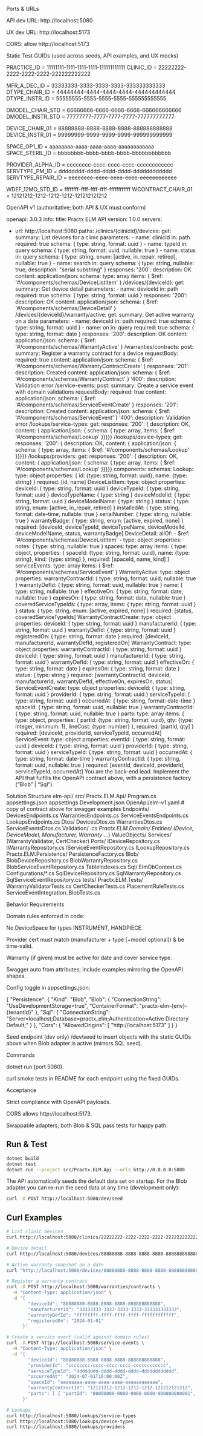 Ports & URLs

API dev URL: http://localhost:5080

UX dev URL: http://localhost:5173

CORS: allow http://localhost:5173

Static Test GUIDs (used across seeds, API examples, and UX mocks)

PRACTICE_ID = 11111111-1111-1111-1111-111111111111
CLINIC_ID   = 22222222-2222-2222-2222-222222222222

MFR_A_DEC_ID       = 33333333-3333-3333-3333-333333333333
DTYPE_CHAIR_ID     = 44444444-4444-4444-4444-444444444444
DTYPE_INSTR_ID     = 55555555-5555-5555-5555-555555555555

DMODEL_CHAIR_STD   = 66666666-6666-6666-6666-666666666666
DMODEL_INSTR_STD   = 77777777-7777-7777-7777-777777777777

DEVICE_CHAIR_01    = 88888888-8888-8888-8888-888888888888
DEVICE_INSTR_01    = 99999999-9999-9999-9999-999999999999

SPACE_OP1_ID       = aaaaaaaa-aaaa-aaaa-aaaa-aaaaaaaaaaaa
SPACE_STERIL_ID    = bbbbbbbb-bbbb-bbbb-bbbb-bbbbbbbbbbbb

PROVIDER_ALPHA_ID  = cccccccc-cccc-cccc-cccc-cccccccccccc
SERVTYPE_PM_ID     = dddddddd-dddd-dddd-dddd-dddddddddddd
SERVTYPE_REPAIR_ID = eeeeeeee-eeee-eeee-eeee-eeeeeeeeeeee

WDEF_12MO_STD_ID   = ffffffff-ffff-ffff-ffff-ffffffffffff
WCONTRACT_CHAIR_01 = 12121212-1212-1212-1212-121212121212


OpenAPI v1 (authoritative; both API & UX must conform)

openapi: 3.0.3
info:
  title: Practx ELM API
  version: 1.0.0
servers:
  - url: http://localhost:5080
paths:
  /clinics/{clinicId}/devices:
    get:
      summary: List devices for a clinic
      parameters:
        - name: clinicId
          in: path
          required: true
          schema: { type: string, format: uuid }
        - name: typeId
          in: query
          schema: { type: string, format: uuid, nullable: true }
        - name: status
          in: query
          schema: { type: string, enum: [active, in_repair, retired], nullable: true }
        - name: search
          in: query
          schema: { type: string, nullable: true, description: "serial substring" }
      responses:
        '200':
          description: OK
          content:
            application/json:
              schema:
                type: array
                items: { $ref: '#/components/schemas/DeviceListItem' }
  /devices/{deviceId}:
    get:
      summary: Get device detail
      parameters:
        - name: deviceId
          in: path
          required: true
          schema: { type: string, format: uuid }
      responses:
        '200':
          description: OK
          content:
            application/json:
              schema: { $ref: '#/components/schemas/DeviceDetail' }
  /devices/{deviceId}/warranty/active:
    get:
      summary: Get active warranty on a date
      parameters:
        - name: deviceId
          in: path
          required: true
          schema: { type: string, format: uuid }
        - name: on
          in: query
          required: true
          schema: { type: string, format: date }
      responses:
        '200':
          description: OK
          content:
            application/json:
              schema: { $ref: '#/components/schemas/WarrantyActive' }
  /warranties/contracts:
    post:
      summary: Register a warranty contract for a device
      requestBody:
        required: true
        content:
          application/json:
            schema: { $ref: '#/components/schemas/WarrantyContractCreate' }
      responses:
        '201':
          description: Created
          content:
            application/json:
              schema: { $ref: '#/components/schemas/WarrantyContract' }
        '400':
          description: Validation error
  /service-events:
    post:
      summary: Create a service event with domain validations
      requestBody:
        required: true
        content:
          application/json:
            schema: { $ref: '#/components/schemas/ServiceEventCreate' }
      responses:
        '201':
          description: Created
          content:
            application/json:
              schema: { $ref: '#/components/schemas/ServiceEvent' }
        '400':
          description: Validation error
  /lookups/service-types:
    get:
      responses:
        '200': { description: OK, content: { application/json: { schema: { type: array, items: { $ref: '#/components/schemas/Lookup' }}}}}
  /lookups/device-types:
    get:
      responses:
        '200': { description: OK, content: { application/json: { schema: { type: array, items: { $ref: '#/components/schemas/Lookup' }}}}}
  /lookups/providers:
    get:
      responses:
        '200': { description: OK, content: { application/json: { schema: { type: array, items: { $ref: '#/components/schemas/Lookup' }}}}}
components:
  schemas:
    Lookup:
      type: object
      properties: { id: {type: string, format: uuid}, name: {type: string} }
      required: [id, name]
    DeviceListItem:
      type: object
      properties:
        deviceId: { type: string, format: uuid }
        deviceTypeId: { type: string, format: uuid }
        deviceTypeName: { type: string }
        deviceModelId: { type: string, format: uuid }
        deviceModelName: { type: string }
        status: { type: string, enum: [active, in_repair, retired] }
        installedAt: { type: string, format: date-time, nullable: true }
        serialNumber: { type: string, nullable: true }
        warrantyBadge: { type: string, enum: [active, expired, none] }
      required: [deviceId, deviceTypeId, deviceTypeName, deviceModelId, deviceModelName, status, warrantyBadge]
    DeviceDetail:
      allOf:
        - $ref: '#/components/schemas/DeviceListItem'
        - type: object
          properties:
            notes: { type: string, nullable: true }
            spaces: 
              type: array
              items: { type: object, properties: { spaceId: {type: string, format: uuid}, name: {type: string}, kind: {type: string} }, required: [spaceId, name, kind] }
            serviceEvents:
              type: array
              items: { $ref: '#/components/schemas/ServiceEvent' }
    WarrantyActive:
      type: object
      properties:
        warrantyContractId: { type: string, format: uuid, nullable: true }
        warrantyDefId: { type: string, format: uuid, nullable: true }
        name: { type: string, nullable: true }
        effectiveOn: { type: string, format: date, nullable: true }
        expiresOn: { type: string, format: date, nullable: true }
        coveredServiceTypeIds: { type: array, items: { type: string, format: uuid } }
        status: { type: string, enum: [active, expired, none] }
      required: [status, coveredServiceTypeIds]
    WarrantyContractCreate:
      type: object
      properties:
        deviceId: { type: string, format: uuid }
        manufacturerId: { type: string, format: uuid }
        warrantyDefId: { type: string, format: uuid }
        registeredOn: { type: string, format: date }
      required: [deviceId, manufacturerId, warrantyDefId, registeredOn]
    WarrantyContract:
      type: object
      properties:
        warrantyContractId: { type: string, format: uuid }
        deviceId: { type: string, format: uuid }
        manufacturerId: { type: string, format: uuid }
        warrantyDefId: { type: string, format: uuid }
        effectiveOn: { type: string, format: date }
        expiresOn: { type: string, format: date }
        status: { type: string }
      required: [warrantyContractId, deviceId, manufacturerId, warrantyDefId, effectiveOn, expiresOn, status]
    ServiceEventCreate:
      type: object
      properties:
        deviceId: { type: string, format: uuid }
        providerId: { type: string, format: uuid }
        serviceTypeId: { type: string, format: uuid }
        occurredAt: { type: string, format: date-time }
        spaceId: { type: string, format: uuid, nullable: true }
        warrantyContractId: { type: string, format: uuid, nullable: true }
        parts:
          type: array
          items: { type: object, properties: { partId: {type: string, format: uuid}, qty: {type: integer, minimum: 1}, lineCost: {type: number} }, required: [partId, qty] }
      required: [deviceId, providerId, serviceTypeId, occurredAt]
    ServiceEvent:
      type: object
      properties:
        eventId: { type: string, format: uuid }
        deviceId: { type: string, format: uuid }
        providerId: { type: string, format: uuid }
        serviceTypeId: { type: string, format: uuid }
        occurredAt: { type: string, format: date-time }
        warrantyContractId: { type: string, format: uuid, nullable: true }
      required: [eventId, deviceId, providerId, serviceTypeId, occurredAt]
You are the back-end lead. Implement the API that fulfills the OpenAPI contract above, with a persistence factory (“Blob” | “Sql”).

Solution Structure
elm-api/
  src/
    Practx.ELM.Api/
      Program.cs
      appsettings.json
      appsettings.Development.json
      OpenApi/elm-v1.yaml         # copy of contract above for swagger examples
      Endpoints/
        DevicesEndpoints.cs
        WarrantiesEndpoints.cs
        ServiceEventsEndpoints.cs
        LookupsEndpoints.cs
      Dtos/
        DevicesDtos.cs
        WarrantiesDtos.cs
        ServiceEventsDtos.cs
      Validation/
        *.cs
    Practx.ELM.Domain/
      Entities/ (Device, DeviceModel, Manufacturer, Warranty* ...)
      ValueObjects/
      Services/ (WarrantyValidator, CertChecker)
      Ports/
        IDeviceRepository.cs
        IWarrantyRepository.cs
        IServiceEventRepository.cs
        ILookupRepository.cs
    Practx.ELM.Persistence/
      PersistenceFactory.cs
      Blob/
        BlobDeviceRepository.cs
        BlobWarrantyRepository.cs
        BlobServiceEventRepository.cs
        TableIndexes.cs
      Sql/
        ElmDbContext.cs
        Configurations/*.cs
        SqlDeviceRepository.cs
        SqlWarrantyRepository.cs
        SqlServiceEventRepository.cs
  tests/
    Practx.ELM.Tests/
      WarrantyValidatorTests.cs
      CertCheckerTests.cs
      PlacementRuleTests.cs
      ServiceEventIntegration_BlobTests.cs

Behavior Requirements

Domain rules enforced in code:

No DeviceSpace for types INSTRUMENT, HANDPIECE.

Provider cert must match (manufacturer + type [+model optional]) & be time-valid.

Warranty (if given) must be active for date and cover service type.

Swagger auto from attributes; include examples mirroring the OpenAPI shapes.

Config toggle in appsettings.json:

{
  "Persistence": {
    "Kind": "Blob",
    "Blob": { "ConnectionString": "UseDevelopmentStorage=true", "ContainerFormat": "practx-elm-{env}-{tenantId}" },
    "Sql":  { "ConnectionString": "Server=localhost;Database=practx_elm;Authentication=Active Directory Default;" }
  },
  "Cors": { "AllowedOrigins": [ "http://localhost:5173" ] }
}


Seed endpoint (dev only) /dev/seed to insert objects with the static GUIDs above when Blob adapter is active (mirrors SQL seed).

Commands

dotnet run (port 5080).

curl smoke tests in README for each endpoint using the fixed GUIDs.

Acceptance

Strict compliance with OpenAPI payloads.

CORS allows http://localhost:5173.

Swappable adapters; both Blob & SQL pass tests for happy path.

Run & Test
---------

```bash
dotnet build
dotnet test
dotnet run --project src/Practx.ELM.Api --urls http://0.0.0.0:5080
```

The API automatically seeds the default data set on startup. For the Blob adapter you can re-run the seed data at any time (development only):

```bash
curl -X POST http://localhost:5080/dev/seed
```

Curl Examples
-------------

```bash
# List clinic devices
curl http://localhost:5080/clinics/22222222-2222-2222-2222-222222222222/devices

# Device detail
curl http://localhost:5080/devices/88888888-8888-8888-8888-888888888888

# Active warranty snapshot on a date
curl "http://localhost:5080/devices/88888888-8888-8888-8888-888888888888/warranty/active?on=2024-06-01"

# Register a warranty contract
curl -X POST http://localhost:5080/warranties/contracts \
  -H "Content-Type: application/json" \
  -d '{
        "deviceId": "88888888-8888-8888-8888-888888888888",
        "manufacturerId": "33333333-3333-3333-3333-333333333333",
        "warrantyDefId": "ffffffff-ffff-ffff-ffff-ffffffffffff",
        "registeredOn": "2024-01-01"
      }'

# Create a service event (valid against domain rules)
curl -X POST http://localhost:5080/service-events \
  -H "Content-Type: application/json" \
  -d '{
        "deviceId": "88888888-8888-8888-8888-888888888888",
        "providerId": "cccccccc-cccc-cccc-cccc-cccccccccccc",
        "serviceTypeId": "dddddddd-dddd-dddd-dddd-dddddddddddd",
        "occurredAt": "2024-07-01T16:00:00Z",
        "spaceId": "aaaaaaaa-aaaa-aaaa-aaaa-aaaaaaaaaaaa",
        "warrantyContractId": "12121212-1212-1212-1212-121212121212",
        "parts": [ { "partId": "00000000-0000-0000-0000-000000000001", "qty": 1, "lineCost": 500 } ]
      }'

# Lookups
curl http://localhost:5080/lookups/service-types
curl http://localhost:5080/lookups/device-types
curl http://localhost:5080/lookups/providers
```
